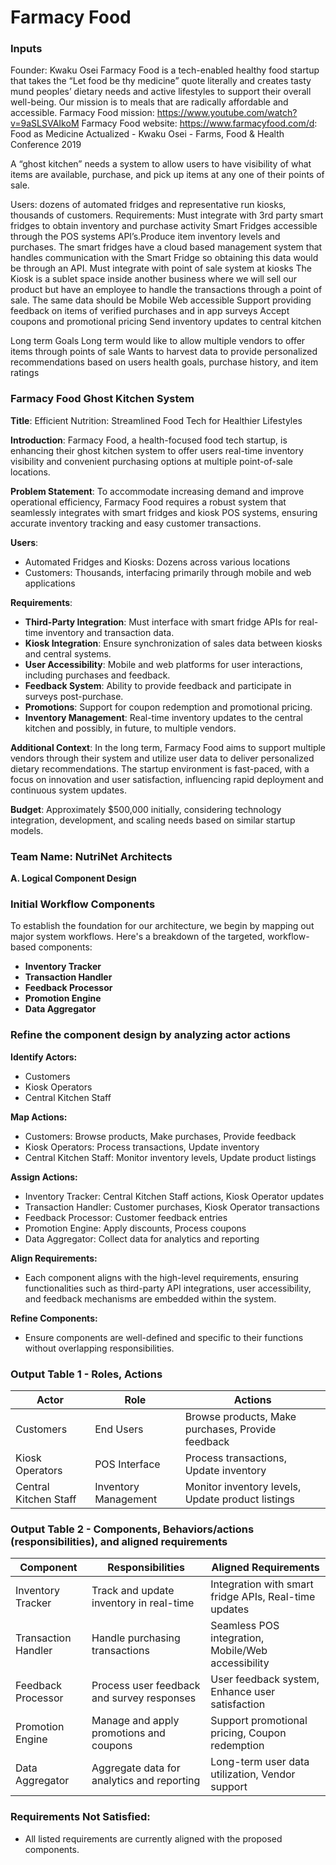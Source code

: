# Farmacy Food
### Inputs
Founder: Kwaku Osei
Farmacy Food is a tech-enabled healthy food startup that takes the “Let food be thy medicine” quote literally and creates tasty mund peoples’ dietary needs and active lifestyles to support their overall well-being. Our mission is to meals that are radically affordable and accessible.
Farmacy Food mission: https://www.youtube.com/watch?v=9aSLSVAIkoM
Farmacy Food website: https://www.farmacyfood.com/d: Food as Medicine Actualized - Kwaku Osei - Farms, Food & Health Conference 2019


A “ghost kitchen” needs a system to allow users to have visibility of what items are available, purchase, and pick up items at any one of their points of sale.

Users: dozens of automated fridges and representative run kiosks, thousands of customers.
Requirements:
Must integrate with 3rd party smart fridges to obtain inventory and purchase activity
Smart Fridges accessible through the POS systems API’s.Produce item inventory levels and purchases. The smart fridges have a cloud based management system that handles communication with the Smart Fridge so obtaining this data would be through an API.
Must integrate with point of sale system at kiosks
The Kiosk is a sublet space inside another business where we will sell our product but have an employee to handle the transactions through a point of sale. The same data should be 
Mobile  Web accessible
Support providing feedback on items of verified purchases and in app surveys
Accept coupons and promotional pricing
Send inventory updates to central kitchen


Long term Goals
Long term would like to allow multiple vendors to offer items through points of sale
Wants to harvest data to provide personalized recommendations based on users health goals, purchase history, and item ratings

### Farmacy Food Ghost Kitchen System

**Title**: Efficient Nutrition: Streamlined Food Tech for Healthier Lifestyles

**Introduction**:
Farmacy Food, a health-focused food tech startup, is enhancing their ghost kitchen system to offer users real-time inventory visibility and convenient purchasing options at multiple point-of-sale locations.

**Problem Statement**:
To accommodate increasing demand and improve operational efficiency, Farmacy Food requires a robust system that seamlessly integrates with smart fridges and kiosk POS systems, ensuring accurate inventory tracking and easy customer transactions.

**Users**:
- Automated Fridges and Kiosks: Dozens across various locations
- Customers: Thousands, interfacing primarily through mobile and web applications

**Requirements**:
- **Third-Party Integration**: Must interface with smart fridge APIs for real-time inventory and transaction data.
- **Kiosk Integration**: Ensure synchronization of sales data between kiosks and central systems.
- **User Accessibility**: Mobile and web platforms for user interactions, including purchases and feedback.
- **Feedback System**: Ability to provide feedback and participate in surveys post-purchase.
- **Promotions**: Support for coupon redemption and promotional pricing.
- **Inventory Management**: Real-time inventory updates to the central kitchen and possibly, in future, to multiple vendors.

**Additional Context**:
In the long term, Farmacy Food aims to support multiple vendors through their system and utilize user data to deliver personalized dietary recommendations. The startup environment is fast-paced, with a focus on innovation and user satisfaction, influencing rapid deployment and continuous system updates.

**Budget**:
Approximately $500,000 initially, considering technology integration, development, and scaling needs based on similar startup models.

### Team Name: NutriNet Architects

**A. Logical Component Design**

### Initial Workflow Components

To establish the foundation for our architecture, we begin by mapping out major system workflows. Here's a breakdown of the targeted, workflow-based components:

- **Inventory Tracker**
- **Transaction Handler**
- **Feedback Processor**
- **Promotion Engine**
- **Data Aggregator**

### Refine the component design by analyzing actor actions

**Identify Actors:**
- Customers
- Kiosk Operators
- Central Kitchen Staff

**Map Actions:**
- Customers: Browse products, Make purchases, Provide feedback
- Kiosk Operators: Process transactions, Update inventory
- Central Kitchen Staff: Monitor inventory levels, Update product listings

**Assign Actions:**
- Inventory Tracker: Central Kitchen Staff actions, Kiosk Operator updates
- Transaction Handler: Customer purchases, Kiosk Operator transactions
- Feedback Processor: Customer feedback entries
- Promotion Engine: Apply discounts, Process coupons
- Data Aggregator: Collect data for analytics and reporting

**Align Requirements:**
- Each component aligns with the high-level requirements, ensuring functionalities such as third-party API integrations, user accessibility, and feedback mechanisms are embedded within the system.

**Refine Components:**
- Ensure components are well-defined and specific to their functions without overlapping responsibilities.

### Output Table 1 - Roles, Actions

| **Actor**             | **Role**              | **Actions**                             |
|-----------------------|-----------------------|-----------------------------------------|
| Customers             | End Users             | Browse products, Make purchases, Provide feedback |
| Kiosk Operators       | POS Interface         | Process transactions, Update inventory  |
| Central Kitchen Staff | Inventory Management  | Monitor inventory levels, Update product listings |

### Output Table 2 - Components, Behaviors/actions (responsibilities), and aligned requirements

| **Component**         | **Responsibilities**                          | **Aligned Requirements**                             |
|-----------------------|-----------------------------------------------|------------------------------------------------------|
| Inventory Tracker     | Track and update inventory in real-time       | Integration with smart fridge APIs, Real-time updates |
| Transaction Handler   | Handle purchasing transactions                | Seamless POS integration, Mobile/Web accessibility   |
| Feedback Processor    | Process user feedback and survey responses    | User feedback system, Enhance user satisfaction      |
| Promotion Engine      | Manage and apply promotions and coupons       | Support promotional pricing, Coupon redemption       |
| Data Aggregator       | Aggregate data for analytics and reporting    | Long-term user data utilization, Vendor support      |

### Requirements Not Satisfied:
- All listed requirements are currently aligned with the proposed components.



